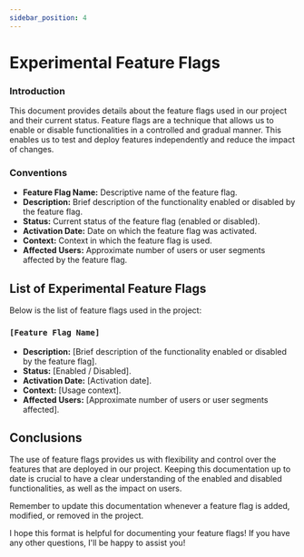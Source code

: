 ```yaml
---
sidebar_position: 4
---
```


# Experimental Feature Flags

### Introduction

This document provides details about the feature flags used in our project and their current status. Feature flags are a technique that allows us to enable or disable functionalities in a controlled and gradual manner. This enables us to test and deploy features independently and reduce the impact of changes.

### Conventions

* **Feature Flag Name:** Descriptive name of the feature flag.
* **Description:** Brief description of the functionality enabled or disabled by the feature flag.
* **Status:** Current status of the feature flag (enabled or disabled).
* **Activation Date:** Date on which the feature flag was activated.
* **Context:** Context in which the feature flag is used.
* **Affected Users:** Approximate number of users or user segments affected by the feature flag.


## List of Experimental Feature Flags

Below is the list of feature flags used in the project:

### `[Feature Flag Name]`

* **Description:** [Brief description of the functionality enabled or disabled by the feature flag].
* **Status:** [Enabled / Disabled].
* **Activation Date:** [Activation date].
* **Context:** [Usage context].
* **Affected Users:** [Approximate number of users or user segments affected].

## Conclusions

The use of feature flags provides us with flexibility and control over the features that are deployed in our project. Keeping this documentation up to date is crucial to have a clear understanding of the enabled and disabled functionalities, as well as the impact on users.

Remember to update this documentation whenever a feature flag is added, modified, or removed in the project.

I hope this format is helpful for documenting your feature flags! If you have any other questions, I'll be happy to assist you!